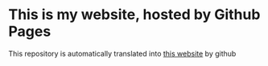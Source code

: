 # This is my website, hosted by Github Pages
This repository is automatically translated into [this website](//johannesvollmer.github.io) by github
